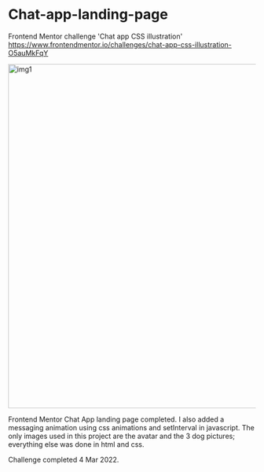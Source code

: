 # Chat-app-landing-page
Frontend Mentor challenge 'Chat app CSS illustration' https://www.frontendmentor.io/challenges/chat-app-css-illustration-O5auMkFqY

  <img width="700" alt="img1" src="https://user-images.githubusercontent.com/81597737/156720397-c0711845-0bc4-4e10-b3f5-a3ba88a99a46.png">


Frontend Mentor Chat App landing page completed. I also added a messaging animation using css animations and setInterval in javascript. The only images used in this project are the avatar and the 3 dog pictures; everything else was done in html and css.

Challenge completed 4 Mar 2022.

